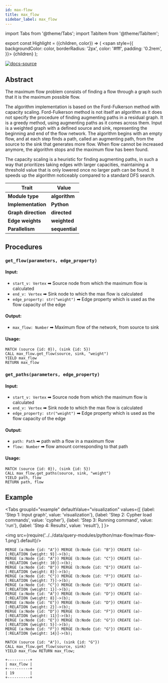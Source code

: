 ```yaml
---
id: max-flow
title: max_flow
sidebar_label: max_flow
---
```


import Tabs from '@theme/Tabs';
import TabItem from '@theme/TabItem';

export const Highlight = ({children, color}) => (
  <span
    style={{
      backgroundColor: color,
      borderRadius: '2px',
      color: '#fff',
      padding: '0.2rem',
    }}>
    {children}
  </span>
);

[![docs-source](https://img.shields.io/badge/source-max_flow-FB6E00?logo=github&style=for-the-badge)](https://github.com/memgraph/mage/blob/main/python/max_flow.py)

## Abstract

The maximum flow problem consists of finding a flow through a graph such that it
is the maximum possible flow.

The algorithm implementation is based on the Ford-Fulkerson method with capacity
scaling. Ford-Fulkerson method is not itself an algorithm as it does not specify
the procedure of finding augmenting paths in a residual graph. It is a greedy
method, using augmenting paths as it comes across them. Input is a weighted
graph with a defined source and sink, representing the beginning and end of the
flow network. The algorithm begins with an empty flow, and at each step finds a
path, called an augmenting path, from the source to the sink that generates more
flow. When flow cannot be increased anymore, the algorithm stops and the maximum
flow has been found.

The capacity scaling is a heuristic for finding augmenting paths, in such a way
that prioritizes taking edges with larger capacities, maintaining a threshold
value that is only lowered once no larger path can be found. It speeds up the
algorithm noticeably compared to a standard DFS search.

| Trait               | Value                                                 |
| ------------------- | ----------------------------------------------------- |
| **Module type**     | <Highlight color="#FB6E00">**algorithm**</Highlight>  |
| **Implementation**  | <Highlight color="#FB6E00">**Python**</Highlight>        |
| **Graph direction** | <Highlight color="#FB6E00">**directed**</Highlight> |
| **Edge weights**    |  <Highlight color="#FB6E00">**weighted**</Highlight>|
| **Parallelism**     | <Highlight color="#FB6E00">**sequential**</Highlight> |

## Procedures

### `get_flow(parameters, edge_property)`

#### Input:

* `start_v: Vertex` ➡ Source node from which the maximum flow is calculated
* `end_v: Vertex` ➡ Sink node to which the max flow is calculated
* `edge_property: str("weight")` ➡ Edge property which is used as the flow
  capacity of the edge

#### Output:

* `max_flow: Number` ➡ Maximum flow of the network, from source to sink

#### Usage:

```cypher
MATCH (source {id: 0}), (sink {id: 5})
CALL max_flow.get_flow(source, sink, "weight")
YIELD max_flow
RETURN max_flow
```

### `get_paths(parameters, edge_property)`

#### Input:

* `start_v: Vertex` ➡ Source node from which the maximum flow is calculated
* `end_v: Vertex` ➡ Sink node to which the max flow is calculated
* `edge_property: str("weight")` ➡ Edge property which is used as the flow
  capacity of the edge

#### Output:

* `path: Path` ➡ path with a flow in a maximum flow
* `flow: Number` ➡ flow amount corresponding to that path

#### Usage:

```cypher
MATCH (source {id: 0}), (sink {id: 5})
CALL max_flow.get_paths(source, sink, "weight")
YIELD path, flow
RETURN path, flow
```

## Example

<Tabs
  groupId="example"
  defaultValue="visualization"
  values={[
    {label: 'Step 1: Input graph', value: 'visualization'},
    {label: 'Step 2: Cypher load commands', value: 'cypher'},
    {label: 'Step 3: Running command', value: 'run'},
    {label: 'Step 4: Results', value: 'result'},
  ]
}>
  <TabItem value="visualization">

  <img src={require('../../data/query-modules/python/max-flow/max-flow-1.png').default}/>

  </TabItem>
  <TabItem value="cypher">

```cypher
MERGE (a:Node {id: "A"}) MERGE (b:Node {id: "B"}) CREATE (a)-[:RELATION {weight: 9}]->(b);
MERGE (a:Node {id: "A"}) MERGE (b:Node {id: "C"}) CREATE (a)-[:RELATION {weight: 10}]->(b);
MERGE (a:Node {id: "B"}) MERGE (b:Node {id: "E"}) CREATE (a)-[:RELATION {weight: 8}]->(b);
MERGE (a:Node {id: "C"}) MERGE (b:Node {id: "F"}) CREATE (a)-[:RELATION {weight: 7}]->(b);
MERGE (a:Node {id: "C"}) MERGE (b:Node {id: "D"}) CREATE (a)-[:RELATION {weight: 1}]->(b);
MERGE (a:Node {id: "A"}) MERGE (b:Node {id: "D"}) CREATE (a)-[:RELATION {weight: 8}]->(b);
MERGE (a:Node {id: "E"}) MERGE (b:Node {id: "D"}) CREATE (a)-[:RELATION {weight: 2}]->(b);
MERGE (a:Node {id: "D"}) MERGE (b:Node {id: "F"}) CREATE (a)-[:RELATION {weight: 11}]->(b);
MERGE (a:Node {id: "E"}) MERGE (b:Node {id: "G"}) CREATE (a)-[:RELATION {weight: 5}]->(b);
MERGE (a:Node {id: "F"}) MERGE (b:Node {id: "G"}) CREATE (a)-[:RELATION {weight: 14}]->(b);
```

  </TabItem>
  <TabItem value="run">

```cypher
MATCH (source {id: "A"}), (sink {id: "G"})
CALL max_flow.get_flow(source, sink)
YIELD max_flow RETURN max_flow;
```

  </TabItem>
  <TabItem value="result">

```plaintext
+----------+
| max_flow |
+----------+
| 19       |
+----------+
```

  </TabItem>

</Tabs>
